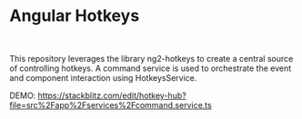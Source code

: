 <h1>Angular Hotkeys</h1>

<br>

<p>
This repository leverages the library ng2-hotkeys to create a central source of controlling hotkeys.
A command service is used to orchestrate the event and component interaction using HotkeysService.
</p>


DEMO: https://stackblitz.com/edit/hotkey-hub?file=src%2Fapp%2Fservices%2Fcommand.service.ts
